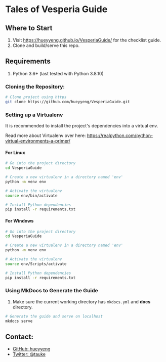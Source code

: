 # Tales of Vesperia Guide

## Where to Start

1. Visit https://hueyyeng.github.io/VesperiaGuide/ for the checklist guide.
2. Clone and build/serve this repo.

## Requirements

1. Python 3.6+ (last tested with Python 3.8.10)

### Cloning the Repository:

```bash
# Clone project using https
git clone https://github.com/hueyyeng/VesperiaGuide.git
```

### Setting up a Virtualenv

It is recommended to install the project's dependencies into a virtual env.

Read more about Virtualenv over here: https://realpython.com/python-virtual-environments-a-primer/

#### For Linux

```bash
# Go into the project directory
cd VesperiaGuide

# Create a new virtualenv in a directory named 'env'
python -m venv env

# Activate the virtualenv
source env/bin/activate

# Install Python dependencies
pip install -r requirements.txt
```

#### For Windows

```bash
# Go into the project directory
cd VesperiaGuide

# Create a new virtualenv in a directory named 'env'
python -m venv env

# Activate the virtualenv
source env/Scripts/activate

# Install Python dependencies
pip install -r requirements.txt
```

### Using MkDocs to Generate the Guide

1. Make sure the current working directory has `mkdocs.yml` and **docs** directory.

```bash
# Generate the guide and serve on localhost
mkdocs serve
```

## Contact:

- [GitHub: hueyyeng](https://github.com/hueyyeng)
- [Twitter: @tauke](https://twitter.com/tauke)
